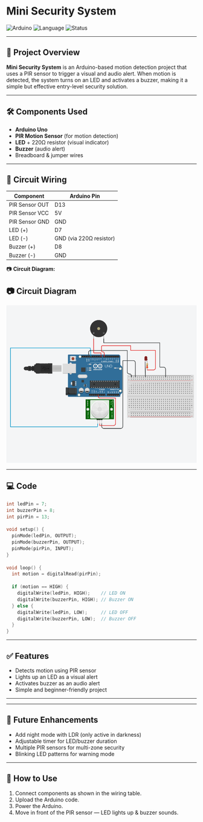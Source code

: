 
# Mini Security System

![Arduino](https://img.shields.io/badge/Platform-Arduino-blue)
![Language](https://img.shields.io/badge/Language-C%2B%2B-green)
![Status](https://img.shields.io/badge/Status-Completed-brightgreen)

---

## 🚀 Project Overview

**Mini Security System** is an Arduino-based motion detection project that uses a PIR sensor to trigger a visual and audio alert. When motion is detected, the system turns on an LED and activates a buzzer, making it a simple but effective entry-level security solution.

---

## 🛠 Components Used

* **Arduino Uno**
* **PIR Motion Sensor** (for motion detection)
* **LED** + 220Ω resistor (visual indicator)
* **Buzzer** (audio alert)
* Breadboard & jumper wires

---

## 🔌 Circuit Wiring

| Component      | Arduino Pin             |
| -------------- | ----------------------- |
| PIR Sensor OUT | D13                     |
| PIR Sensor VCC | 5V                      |
| PIR Sensor GND | GND                     |
| LED (+)        | D7                      |
| LED (-)        | GND (via 220Ω resistor) |
| Buzzer (+)     | D8                      |
| Buzzer (-)     | GND                     |

📷 **Circuit Diagram:**
## 📷 Circuit Diagram

![Mini Security System Circuit](MINI%20SECURITY%20SYSTEM.png)


---

## 💻 Code

```cpp
int ledPin = 7;
int buzzerPin = 8;
int pirPin = 13;

void setup() {
  pinMode(ledPin, OUTPUT);
  pinMode(buzzerPin, OUTPUT);
  pinMode(pirPin, INPUT);
}

void loop() {
  int motion = digitalRead(pirPin);

  if (motion == HIGH) {
    digitalWrite(ledPin, HIGH);    // LED ON
    digitalWrite(buzzerPin, HIGH); // Buzzer ON
  } else {
    digitalWrite(ledPin, LOW);     // LED OFF
    digitalWrite(buzzerPin, LOW);  // Buzzer OFF
  }
}
```

---

## ✅ Features

* Detects motion using PIR sensor
* Lights up an LED as a visual alert
* Activates buzzer as an audio alert
* Simple and beginner-friendly project

---


---

## 🔧 Future Enhancements

* Add night mode with LDR (only active in darkness)
* Adjustable timer for LED/buzzer duration
* Multiple PIR sensors for multi-zone security
* Blinking LED patterns for warning mode

---

## 📂 How to Use

1. Connect components as shown in the wiring table.
2. Upload the Arduino code.
3. Power the Arduino.
4. Move in front of the PIR sensor — LED lights up & buzzer sounds.
